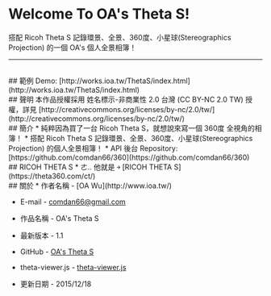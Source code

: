 # Welcome To OA's Theta S!
搭配 Ricoh Theta S 記錄環景、全景、360度、小星球(Stereographics Projection) 的一個 OA's 個人全景相簿！

---
<br/>
## 範例
Demo: [http://works.ioa.tw/ThetaS/index.html](http://works.ioa.tw/ThetaS/index.html)

<br/>
## 聲明
本作品授權採用 姓名標示-非商業性 2.0 台灣 (CC BY-NC 2.0 TW) 授權，詳見 [http://creativecommons.org/licenses/by-nc/2.0/tw/](http://creativecommons.org/licenses/by-nc/2.0/tw/)


<br/>
## 簡介
* 純粹因為買了一台 Ricoh Theta S，就想說來寫一個 360度 全視角的相簿！
* 搭配 Ricoh Theta S 記錄環景、全景、360度、小星球(Stereographics Projection) 的個人全景相簿！
* API 後台 Repository: [https://github.com/comdan66/360](https://github.com/comdan66/360)


<br/>
## RICOH THETA S
* ㄜ.. 他就是 ￫ [RICOH THETA S](https://theta360.com/ct/)  


<br/>
## 關於
* 作者名稱 - [OA Wu](http://www.ioa.tw/)

* E-mail - <comdan66@gmail.com>

* 作品名稱 - OA's Theta S

* 最新版本 - 1.1

* GitHub - [OA's Theta S](https://github.com/comdan66/ThetaS)

* theta-viewer.js - [theta-viewer.js](https://github.com/shokai/theta-viewer.js)


* 更新日期 - 2015/12/18
